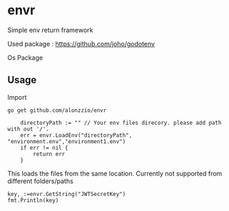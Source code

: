 # envr
Simple env return framework

Used package : https://github.com/joho/godotenv

Os Package

## Usage

Import
```
go get github.com/alonzzio/envr
```

   
```
	directoryPath := "" // Your env files direcory. please add path with out '/'.
	err = envr.LoadEnv("directoryPath", "environment.env","environment1.env")
	if err != nil {
		return err
	}
```
This loads the files from  the same location. Currently not supported from different folders/paths

```
key,_:=envr.GetString("JWTSecretKey")
fmt.Println(key)
```


